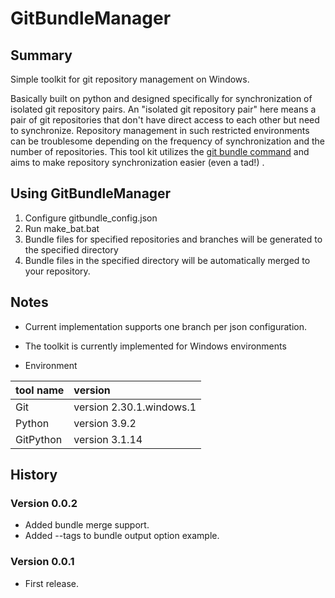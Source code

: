 # GitBundleManager

##  Summary

Simple toolkit for git repository management on Windows.

Basically built on python and designed specifically for synchronization of isolated git repository pairs.  An "isolated git repository pair" here means a pair of git repositories that don't have direct access to each other but need to synchronize. Repository management in such restricted environments can be troublesome depending on the frequency of synchronization and the number of repositories. This tool kit utilizes the [git bundle command](https://git-scm.com/docs/git-bundle)  and aims to make repository synchronization easier (even a tad!) .

## Using GitBundleManager

1. Configure gitbundle_config.json 
2. Run make_bat.bat
3. Bundle files for specified repositories and branches will be generated to the specified directory
4. Bundle files in the specified directory will be automatically merged to your repository.

## Notes

* Current implementation supports one branch per json configuration.
* The toolkit is currently implemented for Windows environments

* Environment

| tool name | version |
| :--- | :--- |
| Git | version 2.30.1.windows.1 |
| Python | version 3.9.2 |
| GitPython | version 3.1.14 |

## History

### Version 0.0.2

* Added bundle merge support.
* Added --tags to bundle output option example.

### Version 0.0.1

* First release.

